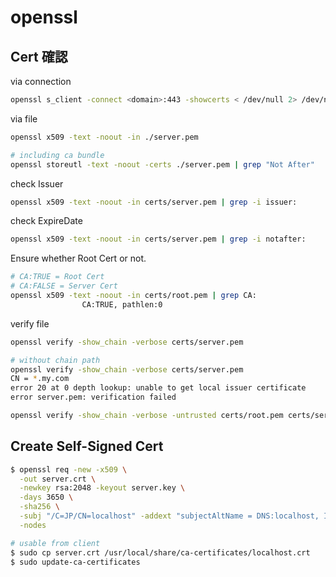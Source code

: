 # openssl

## Cert 確認

via connection
```bash
openssl s_client -connect <domain>:443 -showcerts < /dev/null 2> /dev/null
```

via file
```bash
openssl x509 -text -noout -in ./server.pem

# including ca bundle
openssl storeutl -text -noout -certs ./server.pem | grep "Not After"
```

check Issuer
```bash
openssl x509 -text -noout -in certs/server.pem | grep -i issuer:
```

check ExpireDate
```bash
openssl x509 -text -noout -in certs/server.pem | grep -i notafter:
```

Ensure whether Root Cert or not.
```bash
# CA:TRUE = Root Cert
# CA:FALSE = Server Cert
openssl x509 -text -noout -in certs/root.pem | grep CA:
                CA:TRUE, pathlen:0
```

verify file
```bash
openssl verify -show_chain -verbose certs/server.pem

# without chain path
openssl verify -show_chain -verbose certs/server.pem
CN = *.my.com
error 20 at 0 depth lookup: unable to get local issuer certificate
error server.pem: verification failed

openssl verify -show_chain -verbose -untrusted certs/root.pem certs/server.pem
```

## Create Self-Signed Cert

```bash
$ openssl req -new -x509 \
  -out server.crt \
  -newkey rsa:2048 -keyout server.key \
  -days 3650 \
  -sha256 \
  -subj "/C=JP/CN=localhost" -addext "subjectAltName = DNS:localhost, IP:127.0.0.1" \
  -nodes

# usable from client
$ sudo cp server.crt /usr/local/share/ca-certificates/localhost.crt
$ sudo update-ca-certificates
```
